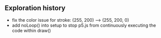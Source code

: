 ## Exploration history
- fix the color issue for stroke: (255, 200) --> (255, 200, 0)
- add noLoop() into setup to stop p5.js from continuously executing the code within draw()
